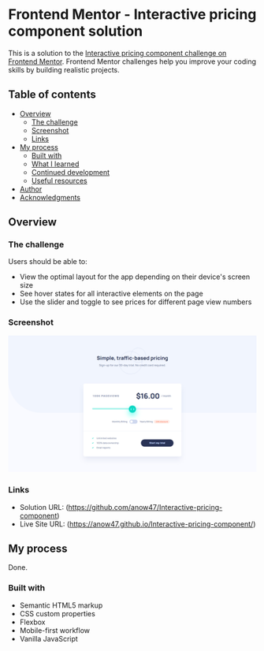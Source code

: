 # Frontend Mentor - Interactive pricing component solution

This is a solution to the [Interactive pricing component challenge on Frontend Mentor](https://www.frontendmentor.io/challenges/interactive-pricing-component-t0m8PIyY8). Frontend Mentor challenges help you improve your coding skills by building realistic projects. 

## Table of contents

- [Overview](#overview)
  - [The challenge](#the-challenge)
  - [Screenshot](#screenshot)
  - [Links](#links)
- [My process](#my-process)
  - [Built with](#built-with)
  - [What I learned](#what-i-learned)
  - [Continued development](#continued-development)
  - [Useful resources](#useful-resources)
- [Author](#author)
- [Acknowledgments](#acknowledgments)

## Overview

### The challenge

Users should be able to:

- View the optimal layout for the app depending on their device's screen size
- See hover states for all interactive elements on the page
- Use the slider and toggle to see prices for different page view numbers

### Screenshot

![Here is the project screenshot](./images/screencapture-anow47-github-io-Interactive-pricing-component-2024-06-30-15_05_16.png)


### Links

- Solution URL: (https://github.com/anow47/Interactive-pricing-component)
- Live Site URL: (https://anow47.github.io/Interactive-pricing-component/)

## My process
Done.

### Built with

- Semantic HTML5 markup
- CSS custom properties
- Flexbox
- Mobile-first workflow
- Vanilla JavaScript
